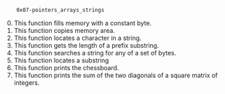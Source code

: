         0x07-pointers_arrays_strings
0) This function fills memory with a constant byte.
1) This function copies memory area.
2) This function locates a character in a string.
3) This function gets the length of a prefix substring.
4) This function searches a string for any of a set of bytes.
5) This function  locates a substring
6) This function prints the chessboard.
7) This function prints the sum of the two diagonals of a square matrix of integers.
